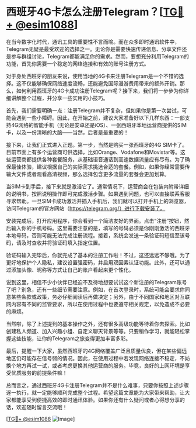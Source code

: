 # 西班牙4G卡怎么注册Telegram？[[TG💪+ @esim1088](https://t.me/s/esim1088)]

在当今数字化时代，通讯工具的重要性不言而喻。而在众多即时通讯软件中，Telegram无疑是最受欢迎的选择之一。无论你是需要快速传递信息、分享文件还是参与群组讨论，Telegram都能满足你的需求。然而，要想充分利用Telegram的功能，首先你需要一个稳定的网络连接和有效的账号注册方式。

对于身处西班牙的朋友来说，使用当地的4G卡来注册Telegram是一个不错的选择。这不仅能够确保网络速度流畅，还能避免国际漫游费用带来的额外开销。那么，如何利用西班牙的4G卡成功注册Telegram呢？接下来，我们将一步步为你详细讲解整个过程，并分享一些实用的小技巧。

首先，我们需要明确一点：注册Telegram并不复杂，但如果你是第一次尝试，可能会遇到一些小障碍。因此，在开始之前，建议大家准备好以下几样东西：一部支持4G网络的智能手机（无论是安卓还是iOS）、一张西班牙本地运营商提供的SIM卡，以及一份清晰的大脑——当然，后者是最重要的！

接下来，让我们正式进入正题。第一步，当然是购买一张西班牙的4G SIM卡了。目前市面上有多个运营商可供选择，比如Orange、Vodafone和Movistar等。这些运营商都提供各种套餐服务，从基础语音通话到高速数据流量应有尽有。为了确保最佳体验，建议根据自己的实际需求挑选合适的套餐。例如，如果你经常需要传输大文件或者观看高清视频，那么选择包含更多流量的套餐会更加划算。

当SIM卡到手后，接下来就是激活它了。通常情况下，运营商会在包装内附带详细的说明书，按照说明操作即可完成激活步骤。如果遇到问题，也可以直接联系客服寻求帮助。一旦SIM卡成功激活并插入手机后，我们就可以打开手机上的浏览器，访问Telegram的官方网站（https://telegram.org/）进行下载安装了。

安装完成后，打开应用程序，你会看到一个简洁友好的界面。点击“注册”按钮，然后输入你的手机号码。这里需要注意的是，填写的号码必须是你刚刚激活的西班牙本地号码，否则可能无法完成注册流程。接着，系统会发送一条验证码短信至该号码，请及时查收并将验证码填入指定位置。

验证码输入完毕后，你就完成了基本的注册工作啦！不过，这还远远不够哦。为了更好地保护个人隐私，建议设置强密码，并启用双因素认证功能。此外，还可以通过添加头像、昵称等方式让自己的账户看起来更个性化。

说到这里，相信不少小伙伴已经迫不及待地想要试试这个新注册的Telegram账号了吧？别急，还有一些细节需要注意。例如，在首次登录时，系统可能会要求你同意某些条款或政策，务必仔细阅读后再做决定；另外，由于不同国家和地区对互联网内容有不同的监管要求，所以在使用过程中也要遵守相关规定，以免造成不必要的麻烦。

当然啦，除了上述提到的基本操作之外，还有很多高级功能等待着你去探索。比如创建私人频道、加入兴趣小组、自定义聊天背景等等。只要稍作学习，就能轻松掌握这些技能，让你的Telegram之旅变得更加丰富多彩。

最后，提醒一下大家，虽然西班牙的4G网络覆盖广泛且质量优良，但在某些偏远地区仍可能存在信号弱的情况。因此，在使用过程中若发现网络连接不稳定，不妨换个地方再试一试，或者考虑更换其他运营商的服务。毕竟，良好的上网环境是享受优质服务的前提条件嘛！

总而言之，通过西班牙4G卡注册Telegram并不是什么难事，只要你按照上述步骤逐一执行，就一定能够顺利完成整个过程。希望这篇文章能为大家带来帮助，让大家都能享受到便捷高效的即时通讯体验。如果你还有什么疑问或者心得想分享的话，欢迎随时留言交流哦！

[[TG💪+ @esim1088](https://t.me/s/esim1088) ![Image](https://i.postimg.cc/4NQfJmqS/Snipaste-2025-05-13-00-14-12.png)]